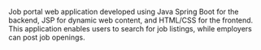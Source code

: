 Job portal web application developed using Java Spring Boot for the backend, JSP for dynamic web content, and HTML/CSS for the frontend. This application enables users to search for job listings, while employers can post job openings.

